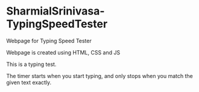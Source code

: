 # SharmialSrinivasa-TypingSpeedTester
Webpage for Typing Speed Tester

Webpage is created using HTML, CSS and JS

This is a typing test.

The timer starts when you start typing, and only stops when you match the given text exactly.
